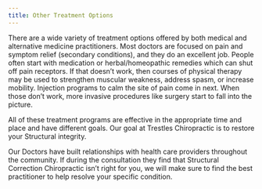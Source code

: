 ```yaml
---
title: Other Treatment Options
---
```

There are a wide variety of treatment options offered by both medical and alternative medicine practitioners. Most doctors are focused on pain and symptom relief (secondary conditions), and they do an excellent job. People often start with medication or herbal/homeopathic remedies which can shut off pain receptors. If that doesn’t work, then courses of physical therapy may be used to strengthen muscular weakness, address spasm, or increase mobility. Injection programs to calm the site of pain come in next. When those don’t work, more invasive procedures like surgery start to fall into the picture.

All of these treatment programs are effective in the appropriate time and place and have different goals. Our goal at Trestles Chiropractic is to restore your Structural integrity.

Our Doctors have built relationships with health care providers throughout the community. If during the consultation they find that Structural Correction Chiropractic isn’t right for you, we will make sure to find the best practitioner to help resolve your specific condition.